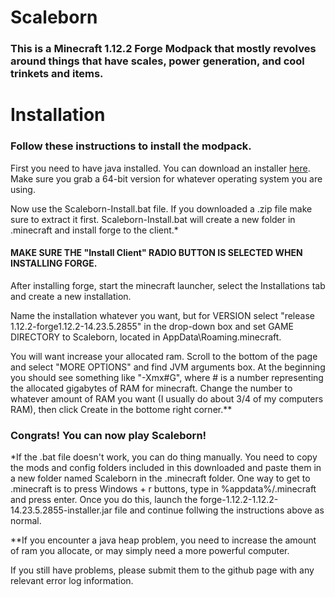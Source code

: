 # Scaleborn
### This is a Minecraft 1.12.2 Forge Modpack that mostly revolves around things that have scales, power generation, and cool trinkets and items.
# Installation
### Follow these instructions to install the modpack.

First you need to have java installed. You can download an installer [here](https://www.java.com/en/download/manual.jsp). Make sure you grab a 64-bit version for whatever operating system you are using.

Now use the Scaleborn-Install.bat file. If you downloaded a .zip file make sure to extract it first. Scaleborn-Install.bat will create a new folder in .minecraft and install forge to the client.*
#### MAKE SURE THE "Install Client" RADIO BUTTON IS SELECTED WHEN INSTALLING FORGE.

After installing forge, start the minecraft launcher, select the Installations tab and create a new installation.

Name the installation whatever you want, but for VERSION select "release 1.12.2-forge1.12.2-14.23.5.2855" in the drop-down box and set GAME DIRECTORY to Scaleborn, located in AppData\Roaming\.minecraft.

You will want increase your allocated ram. Scroll to the bottom of the page and select "MORE OPTIONS" and find JVM arguments box. At the beginning you should see something like "-Xmx#G", where # is a number representing the allocated gigabytes of RAM for minecraft. Change the number to whatever amount of RAM you want (I usually do about 3/4 of my computers RAM), then click Create in the bottome right corner.**

### Congrats! You can now play Scaleborn!


*If the .bat file doesn't work, you can do thing manually. You need to copy the mods and config folders included in this downloaded and paste them in a new folder named Scaleborn in the .minecraft folder. One way to get to .minecraft is to press Windows + r buttons, type in %appdata%/.minecraft and press enter. Once you do this, launch the forge-1.12.2-1.12.2-14.23.5.2855-installer.jar file and continue follwing the instructions above as normal.

**If you encounter a java heap problem, you need to increase the amount of ram you allocate, or may simply need a more powerful computer.

If you still have problems, please submit them to the github page with any relevant
error log information.
